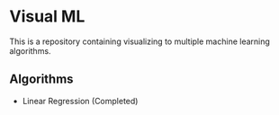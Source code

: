 # Visual ML
This is a repository containing visualizing to multiple machine learning algorithms.

## Algorithms
* Linear Regression (Completed)

